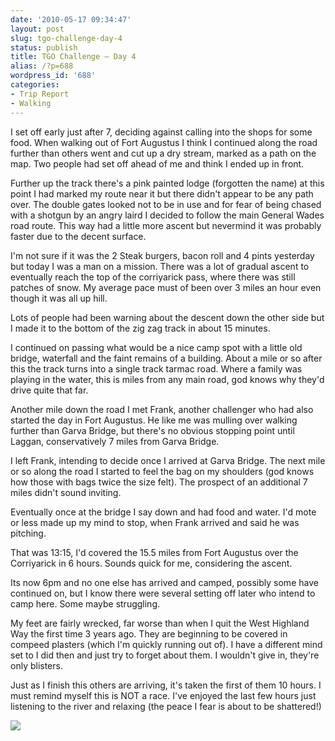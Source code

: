 ```yaml
---
date: '2010-05-17 09:34:47'
layout: post
slug: tgo-challenge-day-4
status: publish
title: TGO Challenge – Day 4
alias: /?p=688
wordpress_id: '688'
categories:
- Trip Report
- Walking
---
```


I set off early just after 7, deciding against calling into the shops for some food. When walking out of Fort Augustus I think I continued along the road further than others went and cut up a dry stream, marked as a path on the map. Two people had set off ahead of me and think I ended up in front.  

Further up the track there's a pink painted lodge (forgotten the name) at this point I had marked my route near it but there didn't appear to be any path over. The double gates looked not to be in use and for fear of being chased with a shotgun by an angry laird I decided to follow the main General Wades road route. This way had a little more ascent but nevermind it was probably faster due to the decent surface.  

I'm not sure if it was the 2 Steak burgers, bacon roll and 4 pints yesterday but today I was a man on a mission. There was a lot of gradual ascent to eventually reach the top of the corriyarick pass, where there was still patches of snow. My average pace must of been over 3 miles an hour even though it was all up hill.  

Lots of people had been warning about the descent down the other side but I made it to the bottom of the zig zag track in about 15 minutes.  

I continued on passing what would be a nice camp spot with a little old bridge, waterfall and the faint remains of a building. About a mile or so after this the track turns into a single track tarmac road. Where a family was playing in the water, this is miles from any main road, god knows why they'd drive quite that far.  

Another mile down the road I met Frank, another challenger who had also started the day in Fort Augustus. He like me was mulling over walking further than Garva Bridge, but there's no obvious stopping point until Laggan, conservatively 7 miles from Garva Bridge.  

I left Frank, intending to decide once I arrived at Garva Bridge. The next mile or so along the road I started to feel the bag on my shoulders (god knows how those with bags twice the size felt). The prospect of an additional 7 miles didn't sound inviting.  

Eventually once at the bridge I say down and had food and water. I'd mote or less made up my mind to stop, when Frank arrived and said he was pitching.  

That was 13:15, I'd covered the 15.5 miles from Fort Augustus over the Corriyarick in 6 hours. Sounds quick for me, considering the ascent.  

Its now 6pm and no one else has arrived and camped, possibly some have continued on, but I know there were several setting off later who intend to camp here. Some maybe struggling.  

My feet are fairly wrecked, far worse than when I quit the West Highland Way the first time 3 years ago. They are beginning to be covered in compeed plasters (which I'm quickly running out of). I have a different mind set to I did then and just try to forget about them. I wouldn't give in, they're only blisters.  

Just as I finish this others are arriving, it's taken the first of them 10 hours. I must remind myself this is NOT a race. I've enjoyed the last few hours just listening to the river and relaxing (the peace I fear is about to be shattered!) 

[![](http://dl.dropbox.com/u/2657852/website/images/l_1600_1200_8274CE07-6973-4FD2-A01A-6F8E6FF7C360.jpeg)](http://dl.dropbox.com/u/2657852/website/images/l_1600_1200_8274CE07-6973-4FD2-A01A-6F8E6FF7C360.jpeg)
